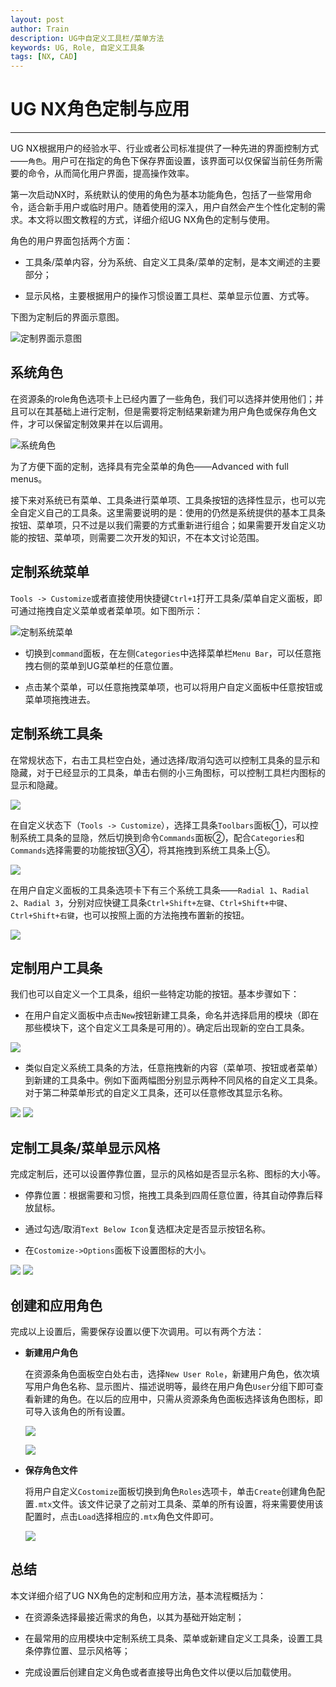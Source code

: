 ```yaml
---
layout: post
author: Train
description: UG中自定义工具栏/菜单方法
keywords: UG, Role, 自定义工具条
tags: [NX, CAD]
---
```


# UG NX角色定制与应用

---

UG NX根据用户的经验水平、行业或者公司标准提供了一种先进的界面控制方式——`角色`。用户可在指定的角色下保存界面设置，该界面可以仅保留当前任务所需要的命令，从而简化用户界面，提高操作效率。

第一次启动NX时，系统默认的使用的角色为基本功能角色，包括了一些常用命令，适合新手用户或临时用户。随着使用的深入，用户自然会产生个性化定制的需求。本文将以图文教程的方式，详细介绍UG NX角色的定制与使用。

角色的用户界面包括两个方面：

* 工具条/菜单内容，分为系统、自定义工具条/菜单的定制，是本文阐述的主要部分；

* 显示风格，主要根据用户的操作习惯设置工具栏、菜单显示位置、方式等。

下图为定制后的界面示意图。

![定制界面示意图](images/2013-08-05-01.png)


## 系统角色

在资源条的role角色选项卡上已经内置了一些角色，我们可以选择并使用他们；并且可以在其基础上进行定制，但是需要将定制结果新建为用户角色或保存角色文件，才可以保留定制效果并在以后调用。

![系统角色](images/2013-08-05-02.png)

为了方便下面的定制，选择具有完全菜单的角色——Advanced with full menus。

接下来对系统已有菜单、工具条进行菜单项、工具条按钮的选择性显示，也可以完全自定义自己的工具条。这里需要说明的是：使用的仍然是系统提供的基本工具条按钮、菜单项，只不过是以我们需要的方式重新进行组合；如果需要开发自定义功能的按钮、菜单项，则需要二次开发的知识，不在本文讨论范围。

## 定制系统菜单

`Tools -> Customize`或者直接使用快捷键`Ctrl+1`打开工具条/菜单自定义面板，即可通过拖拽自定义菜单或者菜单项。如下图所示：

![定制系统菜单](images/2013-08-05-03.png)


* 切换到`command`面板，在左侧`Categories`中选择菜单栏`Menu Bar`，可以任意拖拽右侧的菜单到UG菜单栏的任意位置。

* 点击某个菜单，可以任意拖拽菜单项，也可以将用户自定义面板中任意按钮或菜单项拖拽进去。


## 定制系统工具条

在常规状态下，右击工具栏空白处，通过选择/取消勾选可以控制工具条的显示和隐藏，对于已经显示的工具条，单击右侧的小三角图标，可以控制工具栏内图标的显示和隐藏。

![](images/2013-08-05-04.png)


在自定义状态下（`Tools -> Customize`），选择工具条`Toolbars`面板①，可以控制系统工具条的显隐，然后切换到命令`Commands`面板②，配合`Categories`和`Commands`选择需要的功能按钮③④，将其拖拽到系统工具条上⑤。


![](images/2013-08-05-05.png)

在用户自定义面板的工具条选项卡下有三个系统工具条——`Radial 1`、`Radial 2`、`Radial 3`，分别对应快键工具条`Ctrl+Shift+左键`、`Ctrl+Shift+中键`、`Ctrl+Shift+右键`，也可以按照上面的方法拖拽布置新的按钮。

![](images/2013-08-05-06.png)


## 定制用户工具条

我们也可以自定义一个工具条，组织一些特定功能的按钮。基本步骤如下：

* 在用户自定义面板中点击`New`按钮新建工具条，命名并选择启用的模块（即在那些模块下，这个自定义工具条是可用的）。确定后出现新的空白工具条。

![](images/2013-08-05-07.png)


* 类似自定义系统工具条的方法，任意拖拽新的内容（菜单项、按钮或者菜单）到新建的工具条中。例如下面两幅图分别显示两种不同风格的自定义工具条。对于第二种菜单形式的自定义工具条，还可以任意修改其显示名称。

![](images/2013-08-05-08.png)
![](images/2013-08-05-09.png)



## 定制工具条/菜单显示风格

完成定制后，还可以设置停靠位置，显示的风格如是否显示名称、图标的大小等。

* 停靠位置：根据需要和习惯，拖拽工具条到四周任意位置，待其自动停靠后释放鼠标。

* 通过勾选/取消`Text Below Icon`复选框决定是否显示按钮名称。

* 在`Costomize->Options`面板下设置图标的大小。


![](images/2013-08-05-10.png)
![](images/2013-08-05-11.png)


## 创建和应用角色

完成以上设置后，需要保存设置以便下次调用。可以有两个方法：

* **新建用户角色**

    在资源条角色面板空白处右击，选择`New User Role`，新建用户角色，依次填写用户角色名称、显示图片、描述说明等，最终在用户角色`User`分组下即可查看新建的角色。在以后的应用中，只需从资源条角色面板选择该角色图标，即可导入该角色的所有设置。

    ![](images/2013-08-05-12.png)

    ![](images/2013-08-05-13.png)

* **保存角色文件**

    将用户自定义`Costomize`面板切换到角色`Roles`选项卡，单击`Create`创建角色配置`.mtx`文件。该文件记录了之前对工具条、菜单的所有设置，将来需要使用该配置时，点击`Load`选择相应的`.mtx`角色文件即可。

    ![](images/2013-08-05-14.png)


## 总结

本文详细介绍了UG NX角色的定制和应用方法，基本流程概括为：

* 在资源条选择最接近需求的角色，以其为基础开始定制；

* 在最常用的应用模块中定制系统工具条、菜单或新建自定义工具条，设置工具条停靠位置、显示风格等；

* 完成设置后创建自定义角色或者直接导出角色文件以便以后加载使用。